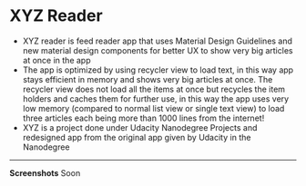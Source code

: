 # XYZ Reader
- XYZ reader is feed reader app that uses Material Design Guidelines and new material design components for better UX to show very big articles at once in the app
- The app is optimized by using recycler view to load text, in this way app stays efficient in memory and shows very big articles at once. The recycler view does not load all the items at once but recycles the item holders and caches them for further use, in this way the app uses very low memory (compared to normal list view or single text view) to load three articles each being more than 1000 lines from the internet!
- XYZ is a project done under Udacity Nanodegree Projects and redesigned app from the original app given by Udacity in the Nanodegree
***
**Screenshots**
Soon

